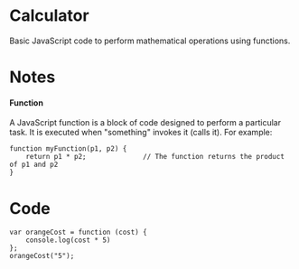 # Calculator
Basic JavaScript code to perform mathematical operations using functions. 

# Notes
#### Function
A JavaScript function is a block of code designed to perform a particular task. It is executed when "something" invokes it (calls it).
For example:
```
function myFunction(p1, p2) {
    return p1 * p2;              // The function returns the product of p1 and p2
}
```

# Code
```
var orangeCost = function (cost) {
    console.log(cost * 5)
};
orangeCost("5");
```

